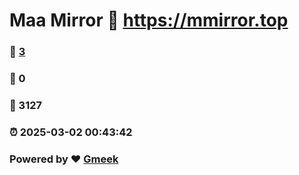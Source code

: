 # Maa Mirror :link: https://mmirror.top 
### :page_facing_up: [3](https://mmirror.top/tag.html) 
### :speech_balloon: 0 
### :hibiscus: 3127 
### :alarm_clock: 2025-03-02 00:43:42 
### Powered by :heart: [Gmeek](https://github.com/Meekdai/Gmeek)

